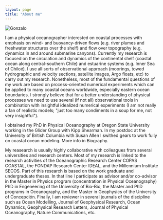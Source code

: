```yaml
---
layout: page
title: "About me"
---
```

![Gonzalo](/assets/Profile_image.png)


I am a physical oceanographer interested on coastal processes with emphasis on wind- and buoyancy-driven flows (e.g. river plumes and freshwater structures over the shelf) and flow over topography (e.g. dynamics in and around submarine canyons). Currently my research is focused on the circulation and dynamics of the continental shelf (coastal ocean along central-southern Chile) and estuarine systems (e.g. Inner Sea of Chiloé). I use all sorts of observational approach (moorings, towed hydrographic and velocity sections, satellite images, Argo floats, etc) to carry out my research. Nonetheless, most of the fundamental questions of my work are based on process-oriented numerical experiments which can be applied to many coastal oceans worldwide, especially eastern ocean boundaries. I strongly believe that for a better understanding of physical processes we need to use several (if not all) observational tools in combination with insightful idealized numerical experiments (I am not really a fan of realistic models; "just too many condiments in a soup for me, not very insightful").

I obtained my PhD in Physical Oceanography at Oregon State University working in the Glider Group with Kipp Shearman. In my postdoc at the University of British Columbia with Susan Allen I swithed gears to work fully on coastal ocean modeling. More info in Biography.

My reasearch is usually highly collaborative with colleagues from several universities and research centers. Most of my research is linked to the research activities of the Oceanographic Research Center COPAS COASTAL, the FONDAP Research Center IDEAL, and the Millennium Institute SECOS. Part of this research is based on the work graduate and undergraduate theses. In that line I participate as advisor and/or co-advisor in the Master in Physics program (concentration in Physical Oceanography) PhD in Engeneering of the University of Bio-Bio, the Master and PhD programs in Oceanography, and the Master in Geophysics of the University of Concepción. Finally, I am reviewer in several journals of the discipline such as Ocean Modelling, Journal of Geophysical Research, Ocean Dynamics, Geophysical Research Letters, Journal of Physical Oceanography, Nature Communications, etc.

